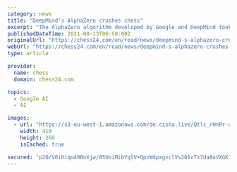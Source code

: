 ```yaml
---
category: news
title: "DeepMind’s AlphaZero crushes chess"
excerpt: "The AlphaZero algorithm developed by Google and DeepMind took just four hours of playing against itself to synthesise the chess knowledge of one and a half millennium and reach a level where it not only surpassed humans but crushed the reigning World ..."
publishedDateTime: 2021-08-13T06:50:00Z
originalUrl: "https://chess24.com/en/read/news/deepmind-s-alphazero-crushes-chess"
webUrl: "https://chess24.com/en/read/news/deepmind-s-alphazero-crushes-chess"
type: article

provider:
  name: chess
  domain: chess24.com

topics:
  - Google AI
  - AI

images:
  - url: "https://s3-eu-west-1.amazonaws.com/de.cisha.live/Qtlc_rHnRr-w3OiWaRn_FQ/410x260/original"
    width: 410
    height: 260
    isCached: true

secured: "p2O/V0iDiqo40BnXjw/85UoiMibYqlV+QpzWdpxgvclVs2O1cTx7da8oVXGK1h7D8N5wdP6ycLjj3AVjHTE+RCgMQlYbz2uKutSCODEIg0aKZkfsVZKhs3OFSKNaLG41517JTNHwLNB/bh/cORev0DXhHbooDdm53A4g+7j8rlpVRzfoZmgW/YDKlRVYryWlWxIpQAbIOxcsk1Kk0se6IxZeWkwHLKdcVkkj+2RKaqkGVaiIGP1kyUA3H6l6NSFuQeQcIxYviYA5hUao2WHoFLzVHup+Yb0VwJE9g+y6YngdHu3EUQSj44u5ODKKkTdGtZ4mJEDg9n5HWXwvJrEbfrqHGAwL5rs6hP2eu9sxWY4=;XRm7CvVnz5OyihDRxac3Bg=="
---
```


